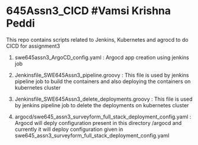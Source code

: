 # 645Assn3_CICD #Vamsi Krishna Peddi

This repo contains scripts related to Jenkins, Kubernetes and agrocd to do CICD for assignment3

1. swe645assn3_ArgoCD_config.yaml :  Argocd app creation using jenkins job

2. Jenkinsfile_SWE645Assn3_pipeline.groovy : This file is used by jenkins pipeline job to build the containers and also deploying the containers on kubernetes cluster

3. Jenkinsfile_SWE645Assn3_delete_deployments.groovy : This file is used by jenkins pipeline job to delete the deployments on kubernetes cluster

4. argocd/swe645_assn3_surveyform_full_stack_deployment_config.yaml : Argocd will deply configuration present in this directory /argocd and currently it will deploy configuration given in swe645_assn3_surveyform_full_stack_deployment_config.yaml  
